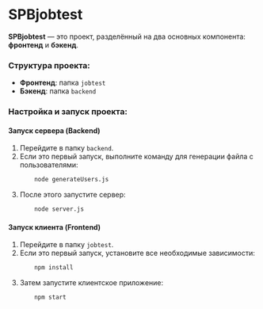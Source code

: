 # SPBjobtest

**SPBjobtest** — это проект, разделённый на два основных компонента: **фронтенд** и **бэкенд**. 

### Структура проекта:
- **Фронтенд**: папка `jobtest`
- **Бэкенд**: папка `backend`

### Настройка и запуск проекта:

#### Запуск сервера (Backend)
1. Перейдите в папку `backend`.
2. Если это первый запуск, выполните команду для генерации файла с пользователями:
    ```bash
        node generateUsers.js
    ```
3. После этого запустите сервер:
    ```bash
        node server.js
    ```

#### Запуск клиента (Frontend)
1. Перейдите в папку `jobtest`.
2. Если это первый запуск, установите все необходимые зависимости:
    ```bash
        npm install
    ```
3. Затем запустите клиентское приложение:
    ```bash
        npm start
    ```
